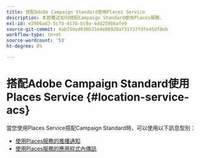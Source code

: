 ```yaml
---
title: 搭配Adobe Campaign Standard使用Places Service
description: 本節概述如何搭配Campaign Standard使用Places服務。
exl-id: e2906ad3-5c78-417b-bc9a-4dd259bbafe9
source-git-commit: 4ab15ded930b31e4e06920af31f37fdfe45df8eb
workflow-type: tm+mt
source-wordcount: '53'
ht-degree: 0%

---
```


# 搭配Adobe Campaign Standard使用Places Service {#location-service-acs}

當您使用Places Service搭配Campaign Standard時，可以使用以下訊息型別：

* [使用Places服務的推播通知](/help/use-places-with-other-solutions/places-acs/places-acs-push-notifications.md)
* [使用Places服務的應用程式內傳訊](/help/use-places-with-other-solutions/places-acs/places-acs-in-app-messages.md)
